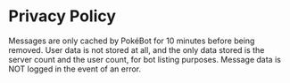 # Privacy Policy

Messages are only cached by PokéBot for 10 minutes before being removed. User data is not stored at all, and the only data stored is the server count and the user count, for bot listing purposes. Message data is NOT logged in the event of an error.
